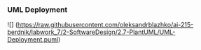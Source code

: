 ### UML Deployment

![] (https://raw.githubusercontent.com/oleksandrblazhko/ai-215-berdnik/labwork_7/2-SoftwareDesign/2.7-PlantUML/UML-Deployment.puml)